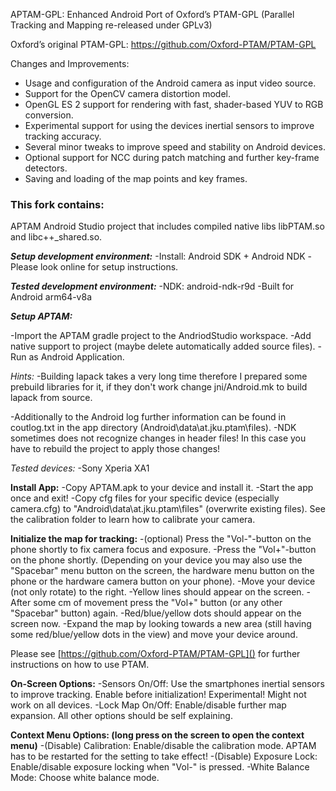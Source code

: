 APTAM-GPL: Enhanced Android Port of Oxford’s PTAM-GPL (Parallel Tracking and Mapping re-released under GPLv3)

Oxford’s original PTAM-GPL: https://github.com/Oxford-PTAM/PTAM-GPL

Changes and Improvements:

- Usage and configuration of the Android camera as input video source.
- Support for the OpenCV camera distortion model.
- OpenGL ES 2 support for rendering with fast, shader-based YUV to RGB conversion.
- Experimental support for using the devices inertial sensors to improve tracking accuracy.
- Several minor tweaks to improve speed and stability on Android devices.
- Optional support for NCC during patch matching and further key-frame detectors.
- Saving and loading of the map points and key frames.

<H3>This fork contains:</H3>

APTAM Android Studio project that includes compiled native libs libPTAM.so and libc++_shared.so.

***Setup development environment:***
-Install: Android SDK + Android NDK
-Please look online for setup instructions.

***Tested development environment:***
-NDK: android-ndk-r9d
-Built for Android arm64-v8a

***Setup APTAM:***

-Import the APTAM gradle project to the AndriodStudio workspace.
-Add native support to project (maybe delete automatically added source files).
-Run as Android Application.

*Hints:*
-Building lapack takes a very long time therefore I prepared some prebuild libraries for it, if they don't work change jni/Android.mk to build lapack from source.

-Additionally to the Android log further information can be found in coutlog.txt in the app directory (Android\data\at.jku.ptam\files).
-NDK sometimes does not recognize changes in header files! In this case you have to rebuild the project to apply those changes!

*Tested devices:*
-Sony Xperia XA1

**Install App:**
-Copy APTAM.apk to your device and install it.
-Start the app once and exit!
-Copy cfg files for your specific device (especially camera.cfg) to "Android\data\at.jku.ptam\files" (overwrite existing files). See the calibration folder to learn how to calibrate your camera.

**Initialize the map for tracking:**
-(optional) Press the "Vol-"-button on the phone shortly to fix camera focus and exposure.
-Press the "Vol+"-button on the phone shortly. (Depending on your device you may also use the "Spacebar" menu button on the screen, the hardware menu button on the phone or the hardware camera button on your phone).
-Move your device (not only rotate) to the right.
-Yellow lines should appear on the screen.
-After some cm of movement press the "Vol+" button (or any other "Spacebar" button) again.
-Red/blue/yellow dots should appear on the screen now.
-Expand the map by looking towards a new area (still having some red/blue/yellow dots in the view) and move your device around.

Please see [https://github.com/Oxford-PTAM/PTAM-GPL]() for further instructions on how to use PTAM.

**On-Screen Options:**
-Sensors On/Off: Use the smartphones inertial sensors to improve tracking. Enable before initialization! Experimental! Might not work on all devices.
-Lock Map On/Off: Enable/disable further map expansion.
All other options should be self explaining. 

**Context Menu Options: (long press on the screen to open the context menu)**
-(Disable) Calibration: Enable/disable the calibration mode. APTAM has to be restarted for the setting to take effect!
-(Disable) Exposure Lock: Enable/disable exposure locking when "Vol-" is pressed.
-White Balance Mode: Choose white balance mode.
